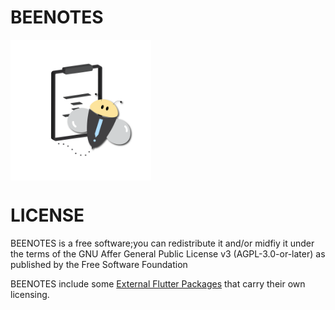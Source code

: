 # BEENOTES
<img align="center" src="./assets/images/logo.png" width="225"/>


# LICENSE
BEENOTES is a free software;you can redistribute it and/or midfiy it under the terms of the GNU Affer General Public License v3 (AGPL-3.0-or-later) as published by the Free Software Foundation

BEENOTES include some [External Flutter Packages](./pubspec.yaml) that carry their own licensing.
